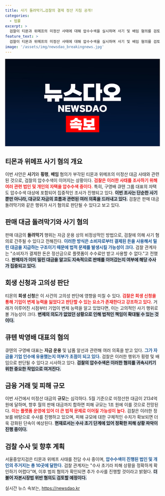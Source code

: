 ```yaml
---
title: 사기 돌려막기…검찰의 결제 정산 지침 공개!
categories:
  - 법률
excerpt: >
  검찰이 티몬과 위메프의 미정산 사태에 대해 압수수색을 실시하며 사기 및 배임 혐의를 검토 중이다. 고의성이 판단될 경우, 회생 신청이 중요한 증거로 작용할 수 있어 더욱 주목받고 있다. 피해 규모는 1조 원대를 넘을 것으로 예상되며, 큐텐 대표의 의혹도 커지고 있다.
feature_text: >
  검찰이 티몬과 위메프의 미정산 사태에 대해 압수수색을 실시하며 사기 및 배임 혐의를 검토 중이다. 고의성이 판단될 경우, 회생 신청이 중요한 증거로 작용할 수 있어 더욱 주목받고 있다. 피해 규모는 1조 원대를 넘을 것으로 예상되며, 큐텐 대표의 의혹도 커지고 있다.
image: '/assets/img/newsdao_breakingnews.jpg'
---
```


<p><img src="/assets/img/newsdao_breakingnews.jpg" alt="ontimetimes 속보" /></p>

<h2 data-ke-size="size26">티몬과 위메프 사기 혐의 개요</h2>

<p data-ke-size="size16"></p>

<p>이번 사안은 <strong>사기</strong>와 <strong>횡령</strong>, <strong>배임</strong> 혐의가 부각된 티몬과 위메프의 미정산 대금 사태와 관련된 것으로, 검찰의 압수수색이 이어지는 상황이다. <b><span style="color: #ee2323;">검찰은 이러한 사태를 조사하기 위해 여러 관련 법인 및 개인의 자택을 압수수색 중이다.</span></b> 특히, 구영배 큐텐 그룹 대표의 자택도 압수수색 대상에 포함되어 집중적인 조사가 진행되고 있다. <b><span style="background-color: #21538527;">이번 조사는 단순한 사기뿐만 아니라, 대규모 자금의 흐름과 관련된 여러 의혹을 드러내고 있다.</span></b> 검찰은 판매 대금 돌려막기와 같은 행위가 사기 혐의로 판단될 수 있다고 보고 있다.</p>

<p data-ke-size="size16"></p>

<h2 data-ke-size="size26">판매 대금 돌려막기와 사기 혐의</h2>

<p data-ke-size="size16"></p>

<p>판매 대금의 <strong>돌려막기</strong> 행위는 자금 운용 상의 비정상적인 방법으로, 검찰에 의해 사기 혐의로 간주될 수 있다고 전해진다. <b><span style="color: #1a5490;">이러한 방식은 소비자로부터 결제된 돈을 사용해서 밀린 대금을 지급하는 구조이기 때문에 법적 문제를 발생시킬 가능성이 크다.</span></b> 검찰 관계자는 "소비자가 결제한 돈은 정산금으로 플랫폼이 수수료만 받고 사용할 수 없다."고 전했다. <b><span style="background-color: #21538527;">판매자가 이미 밀린 대금을 알고도 지속적으로 판매를 이어갔는지 여부에 해당 수사가 집중되고 있다.</span></b></p>

<p data-ke-size="size16"></p>

<h2 data-ke-size="size26">회생 신청과 고의성 판단</h2>

<p data-ke-size="size16"></p>

<p>티몬의 <strong>회생 신청</strong>은 이 사건의 고의성 판단에 영향을 미칠 수 있다. <b><span style="color: #ee2323;">검찰은 회생 신청을 통해 기업이 변제 능력을 잃었다고 판단할 수 있는 요소가 존재한다고 강조하고 있다.</span></b> 거래가 이루어진 시점부터 기업이 변제 능력을 알고 있었다면, 이는 고의적인 사기 행위로 볼 가능성이 크다. <b><span style="background-color: #21538527;">변제의 의도가 없었던 상황으로 인해 법적인 책임이 확대될 수 있는 것이다.</span></b></p>

<p data-ke-size="size16"></p>

<h2 data-ke-size="size26">큐텐 박영배 대표의 혐의</h2>

<p data-ke-size="size16"></p>

<p>큐텐의 구영배 대표는 <strong>자금 운용</strong> 및 납품 알선과 관련해 여러 의혹을 받고 있다. <b><span style="color: #1a5490;">그가 자금을 기업 인수에 유용했는지 여부가 초점이 되고 있다.</span></b> 검찰은 이러한 행위가 횡령 및 배임으로 판단될 수 있다고 시사하고 있다. <b><span style="background-color: #21538527;">검찰의 압수수색은 이러한 혐의를 귀속시키기 위한 중요한 작업으로 여겨진다.</span></b></p>

<p data-ke-size="size16"></p>

<h2 data-ke-size="size26">금융 거래 및 피해 규모</h2>

<p data-ke-size="size16"></p>

<p>이번 사건에서 미정산 대금의 <strong>규모</strong>는 심각하다. 5월 기준으로 미정산한 대금이 2134억 원에 달하며, 향후 월의 판매 대금까지 합하면 피해 규모는 1조 원에 이를 것으로 전망된다. <b><span style="color: #ee2323;">이는 플랫폼 운영에 있어 더 큰 법적 문제로 이어질 가능성이 높다.</span></b> 검찰은 이러한 정보를 바탕으로 수사를 진행하고 있으며, 피해 규모에 대한 구체적인 수치가 확보되면 더욱 강화된 단속이 예상된다. <b><span style="background-color: #21538527;">현재로서는 수사 초기 단계에 있어 정확한 피해 상황 파악이 진행 중이다.</span></b></p>

<p data-ke-size="size16"></p>

<h2 data-ke-size="size26">검찰 수사 및 향후 계획</h2>

<p data-ke-size="size16"></p>

<p>서울중앙지검은 티몬과 위메프 사태를 전담 수사 중이며, <b><span style="color: #1a5490;">압수수색이 진행된 법인 및 개인의 주거지는 총 10곳에 달한다.</span></b> 검찰 관계자는 "수사 초기라 피해 상황을 정확하게 확인하기 어렵다"며, 이후 범죄 혐의가 확인되면 추가 수사를 진행할 것이라고 밝혔다. <b><span style="background-color: #21538527;">더불어 자본시장법 위반 혐의도 검토할 예정이다.</span></b></p>

<p data-ke-size="size16"></p>
실시간 뉴스 속보는, <a href="https://newsdao.kr" rel="dofollow">https://newsdao.kr</a>


